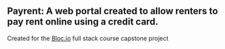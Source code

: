 ## Payrent: A web portal created to allow renters to pay rent online using a credit card.
Created for the [Bloc.io](http://bloc.io) full stack course capstone project

